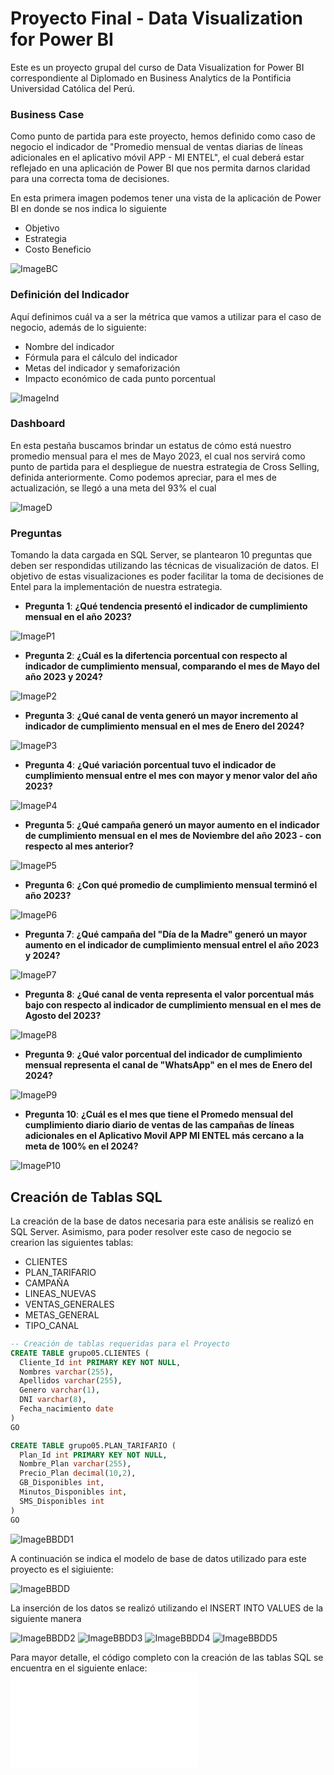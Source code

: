 
# Proyecto Final - Data Visualization for Power BI

Este es un proyecto grupal del curso de Data Visualization for Power BI correspondiente al Diplomado en Business Analytics de la Pontificia Universidad Católica del Perú.

### Business Case

Como punto de partida para este proyecto, hemos definido como caso de negocio el indicador de "Promedio mensual de ventas diarias de líneas adicionales en el aplicativo móvil APP - MI ENTEL", el cual deberá estar reflejado en una aplicación de Power BI que nos permita darnos claridad para una correcta toma de decisiones.

En esta primera imagen podemos tener una vista de la aplicación de Power BI en donde se nos indica lo siguiente

- Objetivo
- Estrategia
- Costo Beneficio

![ImageBC](images/business_case.jpg)

### Definición del Indicador

Aquí definimos cuál va a ser la métrica que vamos a utilizar para el caso de negocio, además de lo siguiente:

- Nombre del indicador
- Fórmula para el cálculo del indicador
- Metas del indicador y semaforización
- Impacto económico de cada punto porcentual

![ImageInd](images/Indicador.jpg)

### Dashboard

En esta pestaña buscamos brindar un estatus de cómo está nuestro promedio mensual para el mes de Mayo 2023, el cual nos servirá como punto de partida para el despliegue de nuestra estrategia de Cross Selling, definida anteriormente. Como podemos apreciar, para el mes de actualización, se llegó a una meta del 93% el cual

![ImageD](images/Dashboard.jpg)

### Preguntas 

Tomando la data cargada en SQL Server, se plantearon 10 preguntas que deben ser respondidas utilizando las técnicas de visualización de datos. El objetivo de estas visualizaciones es poder facilitar la toma de decisiones de Entel para la implementación de nuestra estrategia.

- **Pregunta 1**: **¿Qué tendencia presentó el indicador de cumplimiento mensual en el año 2023?**

![ImageP1](images/Pregunta1.jpg)

- **Pregunta 2**: **¿Cuál es la difertencia porcentual con respecto al indicador de cumplimiento mensual, comparando el mes de Mayo del año 2023 y 2024?**

![ImageP2](images/Pregunta2.jpg)

- **Pregunta 3**: **¿Qué canal de venta generó un mayor incremento al indicador de cumplimiento mensual en el mes de Enero del 2024?**

![ImageP3](images/Pregunta3.jpg)

- **Pregunta 4**: **¿Qué variación porcentual tuvo el indicador de cumplimiento mensual entre el mes con mayor y menor valor del año 2023?**

![ImageP4](images/Pregunta4.jpg)
  
- **Pregunta 5**: **¿Qué campaña generó un mayor aumento en el indicador de cumplimiento mensual en el mes de Noviembre del año 2023 - con respecto al mes anterior?**

![ImageP5](images/Pregunta5.jpg)

- **Pregunta 6**: **¿Con qué promedio de cumplimiento mensual terminó el año 2023?**

![ImageP6](images/Pregunta6.jpg)

- **Pregunta 7**: **¿Qué campaña del "Día de la Madre" generó un mayor aumento en el indicador de cumplimiento mensual entrel el año 2023 y 2024?**

![ImageP7](images/Pregunta7.jpg)

- **Pregunta 8**: **¿Qué canal de venta representa el valor porcentual más bajo con respecto al indicador de cumplimiento mensual en el mes de Agosto del 2023?**

![ImageP8](images/Pregunta8.jpg)
  
- **Pregunta 9**: **¿Qué valor porcentual del indicador de cumplimiento mensual representa el canal de "WhatsApp" en el mes de Enero del 2024?**

![ImageP9](images/Pregunta9.jpg)

- **Pregunta 10**: **¿Cuál es el mes que tiene el Promedo mensual del cumplimiento diario diario de ventas de las campañas de líneas adicionales en el Aplicativo Movil APP MI ENTEL más cercano a la meta de 100% en el 2024?**

![ImageP10](images/Pregunta10.jpg)

## Creación de Tablas SQL

La creación de la base de datos necesaria para este análisis se realizó en SQL Server. Asimismo, para poder resolver este caso de negocio se crearion las siguientes tablas:

- CLIENTES
- PLAN_TARIFARIO
- CAMPAÑA
- LINEAS_NUEVAS
- VENTAS_GENERALES
- METAS_GENERAL
- TIPO_CANAL


```sql
-- Creación de tablas requeridas para el Proyecto
CREATE TABLE grupo05.CLIENTES (
  Cliente_Id int PRIMARY KEY NOT NULL,
  Nombres varchar(255),
  Apellidos varchar(255),
  Genero varchar(1),
  DNI varchar(8),
  Fecha_nacimiento date
)
GO

CREATE TABLE grupo05.PLAN_TARIFARIO (
  Plan_Id int PRIMARY KEY NOT NULL,
  Nombre_Plan varchar(255),
  Precio_Plan decimal(10,2),
  GB_Disponibles int,
  Minutos_Disponibles int,
  SMS_Disponibles int
)
GO
```

![ImageBBDD1](images/creacion_sql.jpg)

A continuación se indica el modelo de base de datos utilizado para este proyecto es el sigiuiente:

![ImageBBDD](images/diagrama_bbdd.jpg)

La inserción de los datos se realizó utilizando el INSERT INTO VALUES de la siguiente manera 

![ImageBBDD2](images/insercion_sql.jpg)
![ImageBBDD3](images/insercion_sql1.jpg)
![ImageBBDD4](images/insercion_sql2.jpg)
![ImageBBDD5](images/insercion_sql3.jpg)

Para mayor detalle, el código completo con la creación de las tablas SQL se encuentra en el siguiente enlace: ![Código SQL](sql/codigo_sql_entel.sql)



